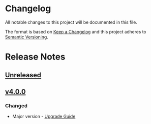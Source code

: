 # Changelog

All notable changes to this project will be documented in this file.

The format is based on [Keep a Changelog](http://keepachangelog.com/) and this project adheres to [Semantic Versioning](http://semver.org/).

# Release Notes

## [Unreleased](https://github.com/algolia/search-bundle/compare/4.0.0...master)

## [v4.0.0](https://github.com/algolia/search-bundle/compare/3.4.0...4.0.0)

### Changed
- Major version - [Upgrade Guide](https://github.com/algolia/search-bundle/blob/master/UPGRADE-4.0.md)
